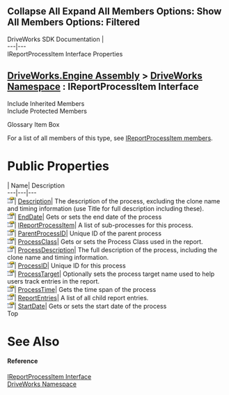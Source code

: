 Collapse All Expand All Members Options: Show All  Members Options: Filtered   
---  
DriveWorks SDK Documentation  |   
---|---  
IReportProcessItem Interface Properties   
  
[DriveWorks.Engine Assembly](topic2156.md) > [DriveWorks Namespace](topic2159.md) : IReportProcessItem Interface  
---  
  
Include Inherited Members    
Include Protected Members    


Glossary Item Box

For a list of all members of this type, see [IReportProcessItem members](topic2286.md).

# Public Properties

| Name| Description  
---|---|---  
![ Property](dotnetimages/Property.gif)| [Description](topic2292.md)| The description of the process, excluding the clone name and timing information (use Title for full description including these).   
![ Property](dotnetimages/Property.gif)| [EndDate](topic2293.md)| Gets or sets the end date of the process   
![ Property](dotnetimages/Property.gif)| [IReportProcessItem](topic2294.md)| A list of sub-processes for this process.   
![ Property](dotnetimages/Property.gif)| [ParentProcessID](topic2295.md)| Unique ID of the parent process   
![ Property](dotnetimages/Property.gif)| [ProcessClass](topic2296.md)| Gets or sets the Process Class used in the report.   
![ Property](dotnetimages/Property.gif)| [ProcessDescription](topic2297.md)| The full description of the process, including the clone name and timing information.   
![ Property](dotnetimages/Property.gif)| [ProcessID](topic2298.md)| Unique ID for this process   
![ Property](dotnetimages/Property.gif)| [ProcessTarget](topic2299.md)| Optionally sets the process target name used to help users track entries in the report.   
![ Property](dotnetimages/Property.gif)| [ProcessTime](topic2300.md)| Gets the time span of the process   
![ Property](dotnetimages/Property.gif)| [ReportEntries](topic2301.md)| A list of all child report entries.   
![ Property](dotnetimages/Property.gif)| [StartDate](topic2302.md)| Gets or sets the start date of the process   
Top

# See Also

#### Reference

[IReportProcessItem Interface](topic2285.md)   
[DriveWorks Namespace](topic2159.md)


